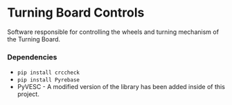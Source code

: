 # Turning Board Controls
Software responsible for controlling the wheels and turning mechanism of the Turning Board.

### Dependencies
- `pip install crccheck`
- `pip install Pyrebase`
- PyVESC - A modified version of the library has been added inside of this project.
